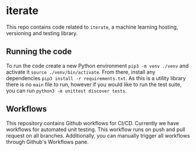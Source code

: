 # iterate

This repo contains code related to `iterate`, a machine learning hosting, versioning and testing library.

## Running the code

To run the code create a new Python environment `pip3 -m venv ./venv` and activate it `source ./venv/bin/activate`. From there, install any dependencies `pip3 install -r requirements.txt`. As this is a utility library there is no `main` file to run, however if you would like to run the test suite, you can run `python3 -m unittest discover tests`.

## Workflows

This repository contains Github workflows for CI/CD. Currently we have workflows for automated unit testing. This workflow runs on push and pull request on all branches. Additionally, you can manually trigger all workflows through Github's Workflows pane. 